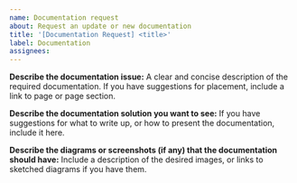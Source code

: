 ```yaml
---
name: Documentation request
about: Request an update or new documentation
title: '[Documentation Request] <title>'
label: Documentation
assignees: 
---
```

  
**Describe the documentation issue:**
A clear and concise description of the required documentation. If you have suggestions for placement, include a link to page or page section. 

**Describe the documentation solution you want to see:**
If you have suggestions for what to write up, or how to present the documentation, include it here. 

**Describe the diagrams or screenshots (if any) that the documentation should have:**
Include a description of the desired images, or links to sketched diagrams if you have them. 